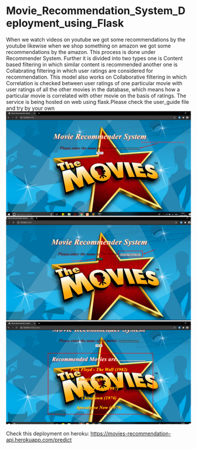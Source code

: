 # Movie_Recommendation_System_Deployment_using_Flask
When we watch videos on youtube we got some recommendations by the youtube likewise when we shop something on amazon we got some recommendations by the amazon. This process is done under Recommender System. Further it is divided into two types one is Content based filtering in which similar content is recommended another one is Collabrating filtering in which user ratings are considered for recommendation.
This model also works on Collaborative filtering in which Correlation is checked between user ratings of one particular movie with user ratings of all the other movies in the database, which means how a particular movie is correlated with other movie on the basis of ratings.
The service is being hosted on web using flask.Please check the user_guide file and try by your own
![alt text](https://github.com/shalom217/Movie_Recommender_System_Deployment_using_Flask/blob/master/Screenshot_5.png)
![alt text](https://github.com/shalom217/Movie_Recommender_System_Deployment_using_Flask/blob/master/Screenshot_1.png)
![alt text](https://github.com/shalom217/Movie_Recommender_System_Deployment_using_Flask/blob/master/Screenshot_2.png)

Check this deployment on heroku:
https://movies-recommendation-api.herokuapp.com/predict
